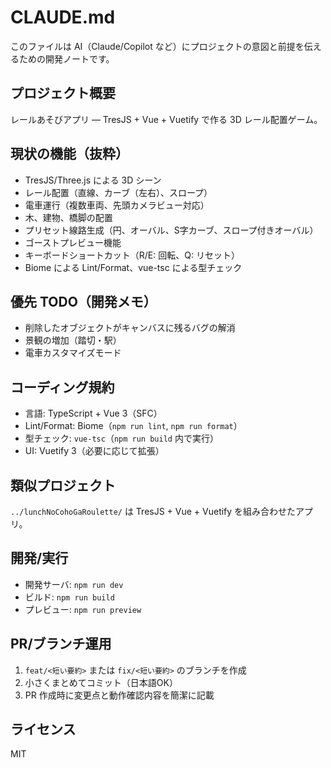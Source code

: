 # CLAUDE.md

このファイルは AI（Claude/Copilot など）にプロジェクトの意図と前提を伝えるための開発ノートです。

## プロジェクト概要

レールあそびアプリ — TresJS + Vue + Vuetify で作る 3D レール配置ゲーム。

## 現状の機能（抜粋）

- TresJS/Three.js による 3D シーン
- レール配置（直線、カーブ（左右）、スロープ）
- 電車運行（複数車両、先頭カメラビュー対応）
- 木、建物、橋脚の配置
- プリセット線路生成（円、オーバル、S字カーブ、スロープ付きオーバル）
- ゴーストプレビュー機能
- キーボードショートカット（R/E: 回転、Q: リセット）
- Biome による Lint/Format、vue-tsc による型チェック

## 優先 TODO（開発メモ）

- 削除したオブジェクトがキャンバスに残るバグの解消
- 景観の増加（踏切・駅）
- 電車カスタマイズモード

## コーディング規約

- 言語: TypeScript + Vue 3（SFC）
- Lint/Format: Biome（`npm run lint`, `npm run format`）
- 型チェック: `vue-tsc`（`npm run build` 内で実行）
- UI: Vuetify 3（必要に応じて拡張）

## 類似プロジェクト

`../lunchNoCohoGaRoulette/` は TresJS + Vue + Vuetify を組み合わせたアプリ。

## 開発/実行

- 開発サーバ: `npm run dev`
- ビルド: `npm run build`
- プレビュー: `npm run preview`

## PR/ブランチ運用

1. `feat/<短い要約>` または `fix/<短い要約>` のブランチを作成
2. 小さくまとめてコミット（日本語OK）
3. PR 作成時に変更点と動作確認内容を簡潔に記載

## ライセンス

MIT
